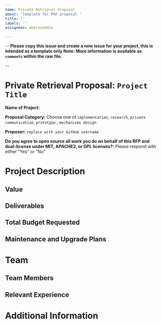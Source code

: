 ```yaml
---
name: Private Retrieval Proposal
about: 'Template for PRF proposal '
title: ''
labels: ''
assignees: wheresaddie

---
```


-- 
**Please copy this issue and create a new issue for your project, this is intended as a template only
Note: More information is available as `comments` within the raw file.** 

-- 

# Private Retrieval Proposal: `Project Title`

**Name of Project:**

**Proposal Category:** Choose one of `implementation`, `research`, `private communication`, `prototype` , `mechanisms design`

**Proposer:** `replace with your GitHub username`

**Do you agree to open source all work you do on behalf of this RFP and dual-license under MIT, APACHE2, or GPL licenses?:** Please respond with either "Yes" or "No"

# Project Description

<!-- Please include the following: -->
<!-- - Start with the need or problem you are trying to solve with this project. -->
<!-- - Describe why your solution is going to adequately solve this problem. -->
<!-- - Describe the unique technical solution to this project. -->
<!-- - List out contributing researchers and link to associated bio or CV if not including a summary -->

<!-- This section should be 2-3 paragraphs long. -->

## Value

<!-- Please describe in more detail why this proposal is valuable for Private Retrieval. Answer the following questions: -->
<!-- - What are the risks that will make executing on this project difficult? -->
<!-- - Describe the upside of getting this right and implications on the larger ecosystem -->

<!-- This section should be 1-3 paragraphs long. -->

## Deliverables

<!-- Please describe in detail what your final deliverable for this project will be. Include a specification of the project or paper and if functional what it will deliver when it is finished. -->

<!-- For implementation proposals, please provide a technical roadmap, breaking the technical development into a clear set of milestones. -->

## Total Budget Requested

<!--Sum up the total requested budget across all milestones, any development or university fees, and include that figure here. Also, please include a budget breakdown to specify how you are planning to spend these funds. If applying from a University, please consider any University gift or grant cost in the application total --> 

<!-- Current maximum is 100,000 USD -->

## Maintenance and Upgrade Plans

<!-- Specify your team's long-term plans for maintenance if applicable. -->

# Team

## Team Members

<!-- - Team Member 1 -->
<!-- - Team Member 2 -->
<!-- - Team Member 3 -->
<!-- - ...

## Team Member LinkedIn/Github or CV 

<!-- - Team Member 1 LinkedIn profile -->
<!-- - Team Member 2 LinkedIn profile -->
<!-- - Team Member 3 LinkedIn profile -->
<!-- - ...

## Team Website

<!-- Please link to your team's website here if available (make sure it's `https`) -->

## Relevant Experience

<!-- Please describe (in words) your team's relevant experience, and why you think you are the right team to build this project. You can cite your team's prior experience in similar domains, doing similar dev work, individual team members' backgrounds, etc. -->

# Additional Information
<!-- How did you learn about PRF? -->
<!-- Please provide the best email address for discussing the grant agreement and general next steps. If you prefer another method, please state it here. -->
<!-- Please include any additional information that you think would be useful in helping us to evaluate your proposal. -->

